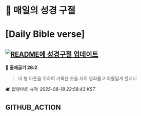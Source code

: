 # 🙏 매일의 성경 구절
# [Daily Bible verse]
## [![README에 성경구절 업데이트](https://github.com/DONGSUKA/first_test/actions/workflows/update-readme-bible.yml/badge.svg)](https://github.com/DONGSUKA/first_test/actions/workflows/update-readme-bible.yml)
<!-- START_BIBLE_VERSE -->
📖 **출애굽기 28:2**
> 네 형 아론을 위하여 거룩한 옷을 지어 영화롭고 아름답게 할지니

🕊️ _업데이트 시각: 2025-08-18 22:58:43 KST_
  <!-- END_BIBLE_VERSE -->
## GITHUB_ACTION
